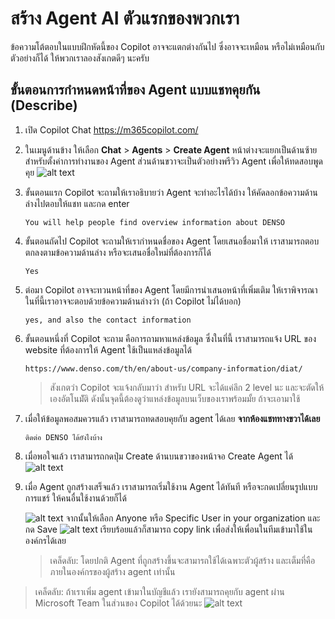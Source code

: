 
# สร้าง Agent AI ตัวแรกของพวกเรา

ข้อความโต้ตอบในแบบฝึกหัดนี้ของ Copilot อาจจะแตกต่างกันไป ซึ่งอาจจะเหมือน หรือไม่เหมือนกับตัวอย่างก็ได้ ให้พวกเราลองสังเกตดีๆ นะครับ


## ขั้นตอนการกำหนดหน้าที่ของ Agent แบบแชทคุยกัน (Describe)

1. เปิด Copilot Chat https://m365copilot.com/
2. ในเมนูด้านข้าง ให้เลือก **Chat** > **Agents** > **Create Agent** หน้าต่างจะแยกเป็นด้านซ้ายสำหรับตั้งค่าการทำงานของ Agent ส่วนด้านขวาจะเป็นตัวอย่างพรีวิว Agent เพื่อให้ทดสอบพูดคุย
    ![alt text](<../../images/agent/2025-08-24_13-38-18 copy.png>)
3. ขั้นตอนแรก Copilot จะถามให้เราอธิบายว่า Agent จะทำอะไรได้บ้าง ให้คัดลอกข้อความด้านล่างไปตอบให้แชท และกด enter
    
    ```
    You will help people find overview information about DENSO
    ```

4. ขั้นตอนถัดไป Copilot จะถามให้เรากำหนดชื่อของ Agent โดยเสนอชื่อมาให้ เราสามารถตอบตกลงตามข้อความด้านล่าง หรือจะเสนอชื่อใหม่ที่ต้องการก็ได้

    ```
    Yes
    ```

5. ต่อมา Copilot อาจจะทวนหน้าที่ของ Agent โดยมีการนำเสนอหน้าที่เพิ่มเติม ให้เราพิจารณา ในที่นี้เราอาจจะตอบด้วยข้อความด้านล่างว่า (ถ้า Copilot ไม่ได้บอก)

    ```
    yes, and also the contact information
    ```

6. ขั้นตอนหนึ่งที่ Copilot จะถาม คือการถามหาแหล่งข้อมูล ซึ่งในที่นี้ เราสามารถแจ้ง URL ของ website ที่ต้องการให้ Agent ใช้เป็นแหล่งข้อมูลได้

    ```
    https://www.denso.com/th/en/about-us/company-information/diat/
    ```
    > สังเกตว่า Copilot จะแจ้งกลับมาว่า สำหรับ URL จะได้แค่ลึก 2 level นะ และจะตัดให้เองอัตโนมััติ ดังนั้นจุดนี้ต้องดูว่าแหล่งข้อมูลบนเว็บของเราพร้อมมั้ย ถ้าจะเอามาใช้

7. เมื่อให้ข้อมูลพอสมควรแล้ว เราสามารถทดสอบคุยกับ agent ได้เลย **จากห้องแชททางขวาได้เลย**
    ```
    ติดต่อ DENSO ได้ยังไงบ้าง
    ```

8. เมื่อพอใจแล้ว เราสามารถกดปุ่ม Create ด้านบนขวาของหน้าจอ Create Agent ได้
   ![alt text](../../images/agent/2025-08-24_13-42-19.png)

9. เมื่อ Agent ถูกสร้างเสร็จแล้ว เราสามารถเริ่มใช้งาน Agent ได้ทันที หรือจะกดเปลี่ยนรูปแบบการแชร์ ให้คนอื่นใช้งานด้วยก็ได้ 

    ![alt text](../../images/agent/2025-08-24_13-42-42.png)
    จากนั้นให้เลือก Anyone หรือ Specific User in your organization และกด Save
    ![alt text](../../images/agent/2025-08-24_13-42-51.png)
    เรียบร้อยแล้วก็สามารถ copy link เพื่อส่งให้เพื่อนในทีมเข้ามาใช้ในองค์กรได้เลย
    > เคล็ดลับ: โดยปกติ Agent ที่ถูกสร้างขึ้นจะสามารถใช้ได้เฉพาะตัวผู้สร้าง และเต็มที่คือภายในองค์กรของผู้สร้าง agent เท่านั้น

> เคล็ดลับ: ถ้าเราเพิ่ม agent เข้ามาในบัญชีแล้ว เรายังสามารถคุยกับ agent ผ่าน Microsoft Team ในส่วนของ Copilot ได้ด้วยนะ
> ![alt text](../../images/agent/2025-08-24_14-17-41.png)